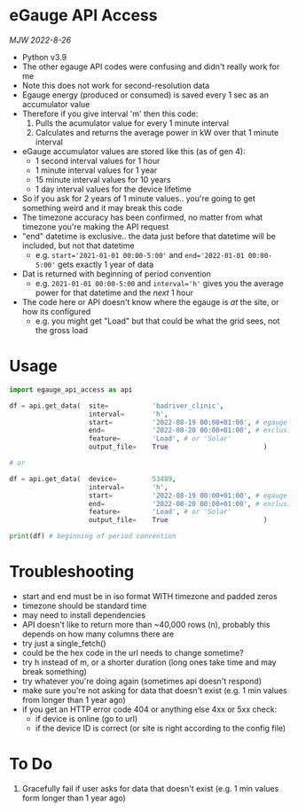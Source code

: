 # eGauge API Access
_MJW 2022-8-26_

- Python v3.9
- The other egauge API codes were confusing and didn't really work for me
- Note this does not work for second-resolution data
- Egauge energy (produced or consumed) is saved every 1 sec as an accumulator value
- Therefore if you give interval 'm' then this code:
    1. Pulls the acumulator value for every 1 minute interval
    2. Calculates and returns the average power in kW over that 1 minute interval
- eGauge accumulator values are stored like this (as of gen 4):
  - 1 second interval values for 1 hour
  - 1 minute interval values for 1 year
  - 15 minute interval values for 10 years
  - 1 day interval values for the device lifetime
- So if you ask for 2 years of 1 minute values.. you're going to get something weird and it may break this code
- The timezone accuracy has been confirmed, no matter from what timezone you're making the API request
- "end" datetime is exclusive.. the data just before that datetime will be included, but not that datetime
  - e.g. `start='2021-01-01 00:00-5:00'` and `end='2022-01-01 00:00-5:00'` gets exactly 1 year of data
- Dat is returned with beginning of period convention
  - e.g. `2021-01-01 00:00-5:00` and `interval='h'` gives you the average power for that datetime and the _next_ 1 hour
- The code here or API doesn't know where the egauge is _at_ the site, or how its configured
  - e.g. you might get "Load" but that could be what the grid sees, not the gross load

# Usage

```python
import egauge_api_access as api

df = api.get_data(  site=           'badriver_clinic',
                    interval=       'h',
                    start=          '2022-08-19 00:00+01:00', # egauge timezone
                    end=            '2022-08-20 00:00+01:00', # exclusive
                    feature=        'Load', # or 'Solar'
                    output_file=    True                        ) 

# or

df = api.get_data(  device=         53489,
                    interval=       'h',
                    start=          '2022-08-19 00:00+01:00', # egauge timezone
                    end=            '2022-08-20 00:00+01:00', # exclusive
                    feature=        'Load', # or 'Solar'
                    output_file=    True                        ) 

print(df) # beginning of period convention                   
```

# Troubleshooting

- start and end must be in iso format WITH timezone and padded zeros
- timezone should be standard time
- may need to install dependencies
- API doesn't like to return more than ~40,000 rows (n), probably this depends on how many columns there are
- try just a single_fetch()
- could be the hex code in the url needs to change sometime?
- try h instead of m, or a shorter duration (long ones take time and may break something)
- try whatever you're doing again (sometimes api doesn't respond)
- make sure you're not asking for data that doesn't exist (e.g. 1 min values from longer than 1 year ago)
- if you get an HTTP error code 404 or anything else 4xx or 5xx check:
  - if device is online (go to url)
  - if the device ID is correct (or site is right according to the config file)


# To Do

1. Gracefully fail if user asks for data that doesn't exist (e.g. 1 min values form longer than 1 year ago)